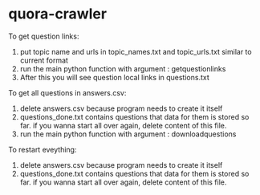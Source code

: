 # quora-crawler
To get question links:

1) put topic name and urls in topic_names.txt and topic_urls.txt similar to current format
2) run the main python function with argument : getquestionlinks
3) After this you will see question local links in questions.txt

To get all questions in answers.csv:

1) delete answers.csv because program needs to create it itself
2) questions_done.txt contains questions that data for them is stored so far.
    if you wanna start all over again, delete content of this file.
3) run the main python function with argument : downloadquestions


To restart eveything:

1) delete answers.csv because program needs to create it itself
2) questions_done.txt contains questions that data for them is stored so far.
if you wanna start all over again, delete content of this file.
